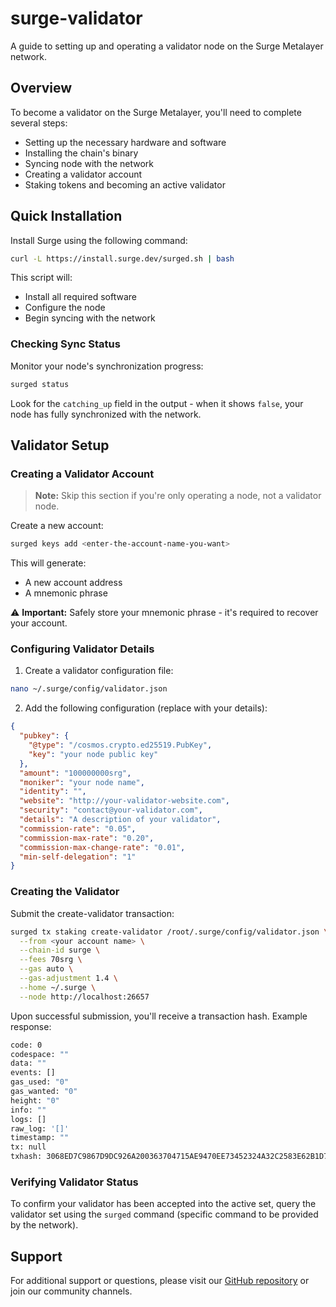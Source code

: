 # surge-validator

A guide to setting up and operating a validator node on the Surge Metalayer network.

## Overview

To become a validator on the Surge Metalayer, you'll need to complete several steps:

- Setting up the necessary hardware and software
- Installing the chain's binary
- Syncing node with the network
- Creating a validator account
- Staking tokens and becoming an active validator

## Quick Installation

Install Surge using the following command:

```bash
curl -L https://install.surge.dev/surged.sh | bash
```

This script will:
- Install all required software
- Configure the node
- Begin syncing with the network

### Checking Sync Status

Monitor your node's synchronization progress:

```bash
surged status
```

Look for the `catching_up` field in the output - when it shows `false`, your node has fully synchronized with the network.

## Validator Setup

### Creating a Validator Account

> **Note:** Skip this section if you're only operating a node, not a validator node.

Create a new account:

```bash
surged keys add <enter-the-account-name-you-want>
```

This will generate:
- A new account address
- A mnemonic phrase

⚠️ **Important:** Safely store your mnemonic phrase - it's required to recover your account.

### Configuring Validator Details

1. Create a validator configuration file:

```bash
nano ~/.surge/config/validator.json
```

2. Add the following configuration (replace with your details):

```json
{
  "pubkey": {
    "@type": "/cosmos.crypto.ed25519.PubKey",
    "key": "your node public key"
  },
  "amount": "100000000srg",
  "moniker": "your node name",
  "identity": "",
  "website": "http://your-validator-website.com",
  "security": "contact@your-validator.com",
  "details": "A description of your validator",
  "commission-rate": "0.05",
  "commission-max-rate": "0.20",
  "commission-max-change-rate": "0.01",
  "min-self-delegation": "1"
}
```

### Creating the Validator

Submit the create-validator transaction:

```bash
surged tx staking create-validator /root/.surge/config/validator.json \
  --from <your account name> \
  --chain-id surge \
  --fees 70srg \
  --gas auto \
  --gas-adjustment 1.4 \
  --home ~/.surge \
  --node http://localhost:26657
```

Upon successful submission, you'll receive a transaction hash. Example response:

```bash
code: 0
codespace: ""
data: ""
events: []
gas_used: "0"
gas_wanted: "0"
height: "0"
info: ""
logs: []
raw_log: '[]'
timestamp: ""
tx: null
txhash: 3068ED7C9867D9DC926A200363704715AE9470EE73452324A32C2583E62B1D79
```

### Verifying Validator Status

To confirm your validator has been accepted into the active set, query the validator set using the `surged` command (specific command to be provided by the network).

## Support

For additional support or questions, please visit our [GitHub repository](https://github.com/surgebuild/surge-validator) or join our community channels.